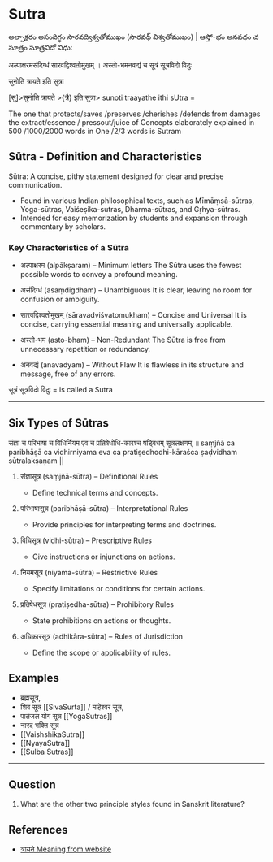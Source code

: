 # Sutra

అల్పాక్షరం అసందిగ్ధం సారవద్విశ్వతోముఖం (సారవధ్ విశ్వతోముఖం) |
ఆస్తో-భం అనవధం చ సూత్రం  సూత్రవిదో విధు:

अल्पाक्षरमसंदिग्धं सारवद्विश्वतोमुखम् । अस्तो-भमनवद्यं च सूत्रं सूत्रविदो विदुः

सुनोति त्रायते इति सुत्रा

[सु]>सुनोति त्रायते >{त्रै} इति सुत्रा> sunoti traayathe ithi sUtra =

The one that protects/saves /preserves /cherishes /defends from damages the extract/essence / pressout/juice of Concepts elaborately explained in 500 /1000/2000 words in One /2/3 words is Sutram

## Sūtra - Definition and Characteristics

Sūtra: A concise, pithy statement designed for clear and precise communication.

- Found in various Indian philosophical texts, such as Mīmāṃsā-sūtras, Yoga-sūtras, Vaiśeṣika-sutras, Dharma-sūtras, and Gṛhya-sūtras.
- Intended for easy memorization by students and expansion through commentary by scholars.

### Key Characteristics of a Sūtra

- अल्पाक्षरम (alpākṣaram) – Minimum letters
  The Sūtra uses the fewest possible words to convey a profound meaning.

- असंदिग्धं (asaṃdigdham) – Unambiguous
  It is clear, leaving no room for confusion or ambiguity.

- सारवद्विश्वतोमुखम् (sāravadviśvatomukham) – Concise and Universal
  It is concise, carrying essential meaning and universally applicable.

- अस्तो-भम (asto-bham) – Non-Redundant
  The Sūtra is free from unnecessary repetition or redundancy.

- अनवद्यं (anavadyam) – Without Flaw
  It is flawless in its structure and message, free of any errors.

सूत्रं सूत्रविदो विदुः = is called a Sutra

---

## Six Types of Sūtras

संज्ञा च परिभाषा च विधिर्नियम एव च प्रतिषेधोधि-कारश्च षड्विधम् सूत्रलक्षणम् ॥
saṃjñā ca paribhāṣā ca vidhirniyama eva ca pratiṣedhodhi-kāraśca ṣaḍvidham sūtralakṣaṇam ||

1. संज्ञासूत्र (saṃjñā-sūtra) – Definitional Rules
   - Define technical terms and concepts.

2. परिभाषासूत्र (paribhāṣā-sūtra) – Interpretational Rules
   - Provide principles for interpreting terms and doctrines.

3. विधिसूत्र (vidhi-sūtra) – Prescriptive Rules
   - Give instructions or injunctions on actions.

4. नियमसूत्र (niyama-sūtra) – Restrictive Rules
   - Specify limitations or conditions for certain actions.

5. प्रतिषेधसूत्र (pratiṣedha-sūtra) – Prohibitory Rules
   - State prohibitions on actions or thoughts.

6. अधिकारसूत्र (adhikāra-sūtra) – Rules of Jurisdiction
   - Define the scope or applicability of rules.

## Examples

- ब्रह्मसूत्र,
- शिव सूत्र  [[SivaSurta]] / माहेश्वर सूत्र,
- पातंजल योग सूत्र [[YogaSutras]]
- नारद भक्ति सूत्र
- [[VaishshikaSutra]]
- [[NyayaSutra]]
- [[Sulba Sutras]]

---

## Question

1. What are the other two principle styles found in Sanskrit literature?

## References

- [त्रायते Meaning from website](https://kosha.sanskrit.today/word/sa/%E0%A4%A4%E0%A5%8D%E0%A4%B0%E0%A4%BE%E0%A4%AF%E0%A4%A4%E0%A5%87?q=%E0%A4%B8%E0%A5%81%E0%A4%A8%E0%A5%8B%E0%A4%A4%E0%A4%BF%20%E0%A4%A4%E0%A5%8D%E0%A4%B0%E0%A4%BE%E0%A4%AF%E0%A4%A4%E0%A5%87%20%E0%A4%87%E0%A4%A4%E0%A4%BF%20%E0%A4%B8%E0%A5%81%E0%A4%A4%E0%A5%8D%E0%A4%B0%E0%A4%BE&scope=kosha)
